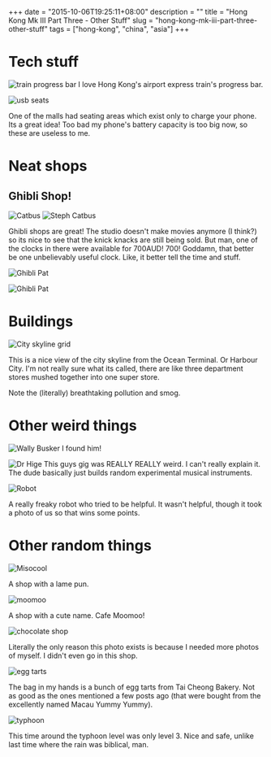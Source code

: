 +++
date = "2015-10-06T19:25:11+08:00"
description = ""
title = "Hong Kong Mk III Part Three - Other Stuff"
slug = "hong-kong-mk-iii-part-three-other-stuff"
tags = ["hong-kong", "china", "asia"]
+++

# Tech stuff
![train progress bar](/travel-blog/images/2015/10/airport_express_progress_bar.jpg)
I love Hong Kong's airport express train's progress bar.

![usb seats](/travel-blog/images/2015/10/usb_charger_seats.jpg)

One of the malls had seating areas which exist only to charge your phone. Its a great idea! Too bad my phone's battery capacity is too big now, so these are useless to me.

# Neat shops
## Ghibli Shop!
![Catbus](/travel-blog/images/2015/10/catbus.jpg)
![Steph Catbus](/travel-blog/images/2015/10/catbus2.jpg)

Ghibli shops are great! The studio doesn't make movies anymore (I think?) so its nice to see that the knick knacks are still being sold. But man, one of the clocks in there were available for 700AUD! 700! Goddamn, that better be one unbelievably useful clock. Like, it better tell the time and stuff.

![Ghibli Pat](/travel-blog/images/2015/10/ghibli_shop.jpg)

![Ghibli Pat](/travel-blog/images/2015/10/ghibli_pat.jpg)

# Buildings
![City skyline grid](/travel-blog/images/2015/10/buildings.jpg)

This is a nice view of the city skyline from the Ocean Terminal. Or Harbour City. I'm not really sure what its called, there are like three department stores mushed together into one super store.

Note the (literally) breathtaking pollution and smog.

# Other weird things
![Wally Busker](/travel-blog/images/2015/10/wallybusker.jpg)
I found him!

![Dr Hige](/travel-blog/images/2015/10/dr_hige.jpg)
This guys gig was REALLY REALLY weird. I can't really explain it. The dude basically just builds random experimental musical instruments.

![Robot](/travel-blog/images/2015/10/kate_robot.jpg)

A really freaky robot who tried to be helpful. It wasn't helpful, though it took a photo of us so that wins some points.

# Other random things

![Misocool](/travel-blog/images/2015/10/misocool.jpg)

A shop with a lame pun.

![moomoo](/travel-blog/images/2015/10/moomoo.jpg)

A shop with a cute name. Cafe Moomoo!

![chocolate shop](/travel-blog/images/2015/10/shop.jpg)

Literally the only reason this photo exists is because I needed more photos of myself. I didn't even go in this shop.

![egg tarts](/travel-blog/images/2015/10/tai_cheong_eggtart.jpg)

The bag in my hands is a bunch of egg tarts from Tai Cheong Bakery. Not as good as the ones mentioned a few posts ago (that were bought from the excellently named Macau Yummy Yummy).

![typhoon](/travel-blog/images/2015/10/typhoon_sign.jpg)

This time around the typhoon level was only level 3. Nice and safe, unlike last time where the rain was biblical, man.
